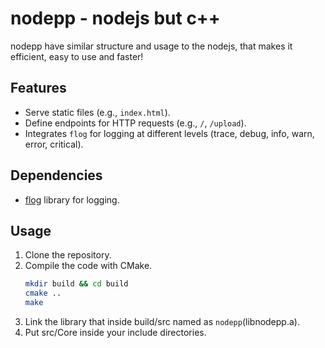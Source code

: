 # nodepp - nodejs but c++

nodepp have similar structure and usage to the nodejs, that makes it efficient, easy to use and faster!

## Features
- Serve static files (e.g., `index.html`).
- Define endpoints for HTTP requests (e.g., `/`, `/upload`).
- Integrates `flog` for logging at different levels (trace, debug, info, warn, error, critical).

## Dependencies
- [flog](https://github.com/emomaxd/flog) library for logging.

## Usage
1. Clone the repository.
2. Compile the code with CMake.
    ```bash
    mkdir build && cd build
    cmake ..
    make
    ```
3. Link the library that inside build/src named as `nodepp`(libnodepp.a).
4. Put src/Core inside your include directories.